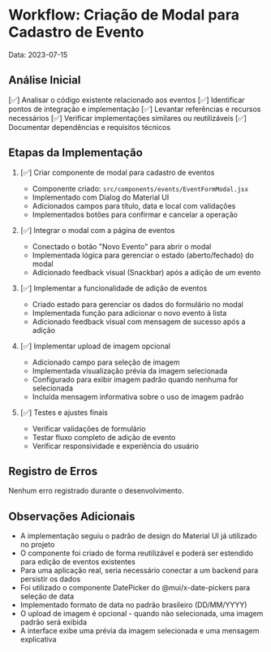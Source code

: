# Workflow: Criação de Modal para Cadastro de Evento

Data: 2023-07-15

## Análise Inicial

[✅] Analisar o código existente relacionado aos eventos
[✅] Identificar pontos de integração e implementação
[✅] Levantar referências e recursos necessários
[✅] Verificar implementações similares ou reutilizáveis
[✅] Documentar dependências e requisitos técnicos

## Etapas da Implementação

1. [✅] Criar componente de modal para cadastro de eventos
   - Componente criado: `src/components/events/EventFormModal.jsx`
   - Implementado com Dialog do Material UI
   - Adicionados campos para título, data e local com validações
   - Implementados botões para confirmar e cancelar a operação

2. [✅] Integrar o modal com a página de eventos
   - Conectado o botão "Novo Evento" para abrir o modal
   - Implementada lógica para gerenciar o estado (aberto/fechado) do modal
   - Adicionado feedback visual (Snackbar) após a adição de um evento

3. [✅] Implementar a funcionalidade de adição de eventos
   - Criado estado para gerenciar os dados do formulário no modal
   - Implementada função para adicionar o novo evento à lista
   - Adicionado feedback visual com mensagem de sucesso após a adição

4. [✅] Implementar upload de imagem opcional
   - Adicionado campo para seleção de imagem
   - Implementada visualização prévia da imagem selecionada
   - Configurado para exibir imagem padrão quando nenhuma for selecionada
   - Incluída mensagem informativa sobre o uso de imagem padrão

5. [✅] Testes e ajustes finais
   - Verificar validações de formulário
   - Testar fluxo completo de adição de evento
   - Verificar responsividade e experiência do usuário

## Registro de Erros

Nenhum erro registrado durante o desenvolvimento.

## Observações Adicionais

- A implementação seguiu o padrão de design do Material UI já utilizado no projeto
- O componente foi criado de forma reutilizável e poderá ser estendido para edição de eventos existentes
- Para uma aplicação real, seria necessário conectar a um backend para persistir os dados
- Foi utilizado o componente DatePicker do @mui/x-date-pickers para seleção de data
- Implementado formato de data no padrão brasileiro (DD/MM/YYYY)
- O upload de imagem é opcional - quando não selecionada, uma imagem padrão será exibida
- A interface exibe uma prévia da imagem selecionada e uma mensagem explicativa
